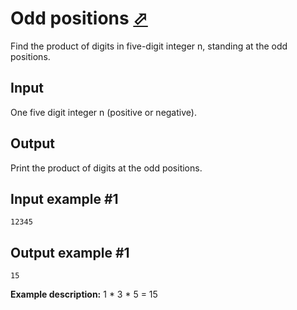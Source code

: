 # Odd positions [⬀](https://www.e-olymp.com/en/problems/7459)

Find the product of digits in five-digit integer n, standing at the odd positions.

## Input
One five digit integer n (positive or negative).

## Output
Print the product of digits at the odd positions.

## Input example #1
```
12345
```

## Output example #1
```
15
```

**Example description:** 1 * 3 * 5 = 15
